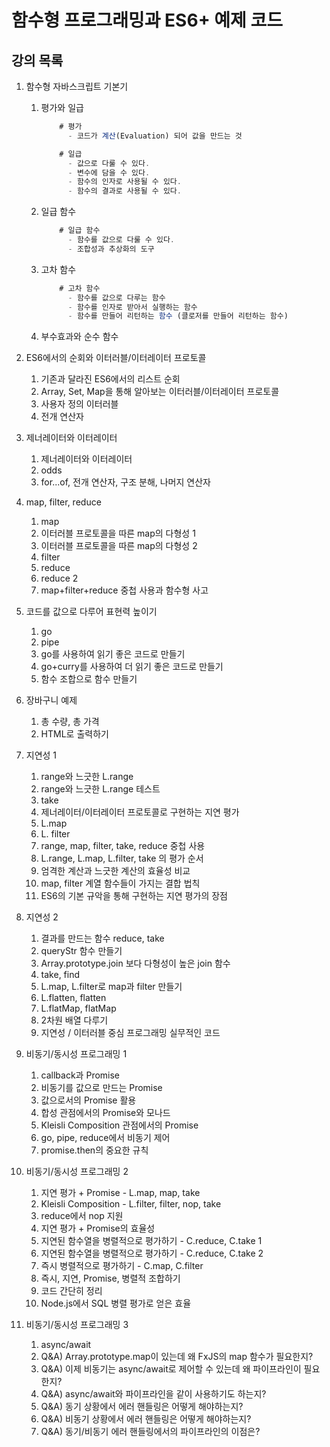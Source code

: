 # 함수형 프로그래밍과 ES6+ 예제 코드

## 강의 목록

1. 함수형 자바스크립트 기본기

   1. 평가와 일급

      ```javascript
          # 평가
            - 코드가 계산(Evaluation) 되어 값을 만드는 것

          # 일급
            - 값으로 다룰 수 있다.
            - 변수에 담을 수 있다.
            - 함수의 인자로 사용될 수 있다.
            - 함수의 결과로 사용될 수 있다.
      ```

   2. 일급 함수

      ```javascript
          # 일급 함수
            - 함수를 값으로 다룰 수 있다.
            - 조합성과 추상화의 도구
      ```

   3. 고차 함수

      ```javascript
          # 고차 함수
            - 함수를 값으로 다루는 함수
            - 함수를 인자로 받아서 실행하는 함수
            - 함수를 만들어 리턴하는 함수 (클로저를 만들어 리턴하는 함수)
      ```

   4. 부수효과와 순수 함수

2. ES6에서의 순회와 이터러블/이터레이터 프로토콜
   1. 기존과 달라진 ES6에서의 리스트 순회
   2. Array, Set, Map을 통해 알아보는 이터러블/이터레이터 프로토콜
   3. 사용자 정의 이터러블
   4. 전개 연산자
3. 제너레이터와 이터레이터
   1. 제너레이터와 이터레이터
   2. odds
   3. for...of, 전개 연산자, 구조 분해, 나머지 연산자
4. map, filter, reduce
   1. map
   2. 이터러블 프로토콜을 따른 map의 다형성 1
   3. 이터러블 프로토콜을 따른 map의 다형성 2
   4. filter
   5. reduce
   6. reduce 2
   7. map+filter+reduce 중첩 사용과 함수형 사고
5. 코드를 값으로 다루어 표현력 높이기
   1. go
   2. pipe
   3. go를 사용하여 읽기 좋은 코드로 만들기
   4. go+curry를 사용하여 더 읽기 좋은 코드로 만들기
   5. 함수 조합으로 함수 만들기
6. 장바구니 예제
   1. 총 수량, 총 가격
   2. HTML로 출력하기
7. 지연성 1
   1. range와 느긋한 L.range
   2. range와 느긋한 L.range 테스트
   3. take
   4. 제너레이터/이터레이터 프로토콜로 구현하는 지연 평가
   5. L.map
   6. L. filter
   7. range, map, filter, take, reduce 중첩 사용
   8. L.range, L.map, L.filter, take 의 평가 순서
   9. 엄격한 계산과 느긋한 계산의 효율성 비교
   10. map, filter 계열 함수들이 가지는 결합 법칙
   11. ES6의 기본 규악을 통해 구현하는 지연 평가의 장점
8. 지연성 2
   1. 결과를 만드는 함수 reduce, take
   2. queryStr 함수 만들기
   3. Array.prototype.join 보다 다형성이 높은 join 함수
   4. take, find
   5. L.map, L.filter로 map과 filter 만들기
   6. L.flatten, flatten
   7. L.flatMap, flatMap
   8. 2차원 배열 다루기
   9. 지연성 / 이터러블 중심 프로그래밍 실무적인 코드
9. 비동기/동시성 프로그래밍 1
   1. callback과 Promise
   2. 비동기를 값으로 만드는 Promise
   3. 값으로서의 Promise 활용
   4. 합성 관점에서의 Promise와 모나드
   5. Kleisli Composition 관점에서의 Promise
   6. go, pipe, reduce에서 비동기 제어
   7. promise.then의 중요한 규칙
10. 비동기/동시성 프로그래밍 2
    1. 지연 평가 + Promise - L.map, map, take
    2. Kleisli Composition - L.filter, filter, nop, take
    3. reduce에서 nop 지원
    4. 지연 평가 + Promise의 효율성
    5. 지연된 함수열을 병렬적으로 평가하기 - C.reduce, C.take 1
    6. 지연된 함수열을 병렬적으로 평가하기 - C.reduce, C.take 2
    7. 즉시 병렬적으로 평가하기 - C.map, C.filter
    8. 즉시, 지연, Promise, 병렬적 조합하기
    9. 코드 간단히 정리
    10. Node.js에서 SQL 병렬 평가로 얻은 효율
11. 비동기/동시성 프로그래밍 3
    1. async/await
    2. Q&A) Array.prototype.map이 있는데 왜 FxJS의 map 함수가 필요한지?
    3. Q&A) 이제 비동기는 async/await로 제어할 수 있는데 왜 파이프라인이 필요한지?
    4. Q&A) async/await와 파이프라인을 같이 사용하기도 하는지?
    5. Q&A) 동기 상황에서 에러 핸들링은 어떻게 해야하는지?
    6. Q&A) 비동기 상황에서 에러 핸들링은 어떻게 해야하는지?
    7. Q&A) 동기/비동기 에러 핸들링에서의 파이프라인의 이점은?
